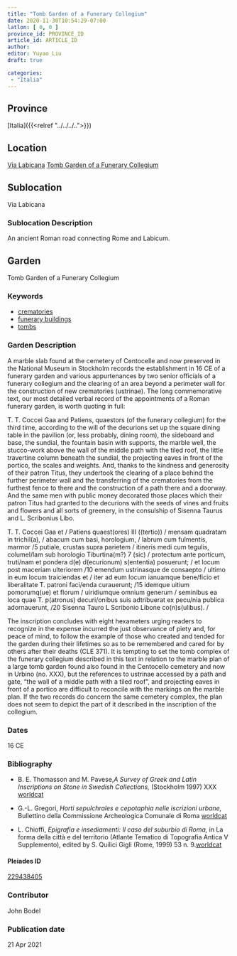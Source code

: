 ```yaml
---
title: "Tomb Garden of a Funerary Collegium"
date: 2020-11-30T10:54:29-07:00
latlon: [ 0, 0 ]
province_id: PROVINCE_ID
article_id: ARTICLE_ID
author:
editor: Yuyao Liu
draft: true

categories:
 - "Italia"
---
```


## Province
[Italia]({{<relref "../../../..">}})

## Location
[Via Labicana](https://pleiades.stoa.org/places/74935822)
[Tomb Garden of a Funerary Collegium](https://pleiades.stoa.org/places/229438405)

<!--### Location Description-->

<!-- LEAVE THIS BLANK FOR NOW -->

## Sublocation
Via Labicana

### Sublocation Description
An ancient Roman road connecting Rome and Labicum.


## Garden
Tomb Garden of a Funerary Collegium

### Keywords
- [crematories](http://vocab.getty.edu/page/aat/300005871)
- [funerary buildings](http://vocab.getty.edu/page/aat/300005866)
- [tombs](http://vocab.getty.edu/page/aat/300005926)


### Garden Description

A marble slab found at the cemetery of Centocelle and now preserved in the National Museum in Stockholm records the establishment in 16 CE of a funerary garden and various appurtenances by two senior officials of a funerary collegium and the clearing of an area beyond a perimeter wall for the construction of new crematories (ustrinae). The long  commemorative text, our most detailed verbal record of the appointments of a Roman funerary garden, is worth quoting in full:

T. T. Coccei Gaa and Patiens, quaestors (of the funerary collegium) for the third time, according to the will of the decurions set up  the square dining table in the pavilion (or, less probably, dining room), the sideboard and base, the sundial, the fountain basin with supports, the marble well, the stucco-work above the wall of the middle path with the tiled roof, the little travertine column beneath the sundial, the projecting eaves in front of the portico, the scales and weights. And, thanks to the kindness and generosity of their patron Titus, they undertook the clearing of a place  behind the further perimeter wall and the transferring of the crematories from the furthest fence to there and the construction of a path there and a doorway. And the same men with public money decorated those places which their patron Titus had granted to the decurions with the seeds of vines and fruits and flowers and all sorts of greenery, in the consulship of Sisenna Taurus and L. Scribonius Libo.

T. T. Coccei Gaa et  / Patiens quaest(ores) III ((tertio))  / mensam quadratam in trichil(a), / abacum cum basi, horologium, / labrum cum fulmentis, marmor  /5 putiale, crustas supra parietem / itineris medi cum tegulis, columel/lam sub horologio Tiburtina(m?) 7 (sic)  / protectum ante porticum, truti/nam et pondera d(e) d(ecurionum) s(ententia) posuerunt;  / et locum post maceriam ulteriorem /10 emendum ustrinasque de consaepto  / ultimo in eum locum traiciendas et  / iter ad eum locum ianuamque bene/ficio et liberalitate T. patroni faci/enda curauerunt;  /15 idemque uitium pomorumq(ue) et florum / uiridiumque omnium generum  / seminibus ea loca quae T. p(atronus) decuri/onibus suis adtribuerat ex pecu/nia publica adornauerunt,  /20 Sisenna Tauro L Scribonio Libone co(n)s(ulibus). /  

The inscription concludes with eight hexameters urging readers to recognize in the expense incurred the just observance of piety and, for peace of mind, to follow the example of those who created and tended for the garden during their lifetimes so as to be remembered and cared for by others after their deaths (CLE 371). It is tempting to set the tomb complex of the funerary collegium described in this text in relation to the marble plan of a large tomb garden found also found in the Centocello cemetery and now in Urbino (no. XXX), but the references to ustrinae accessed by a path and gate, “the wall of a middle path with a tiled roof”, and projecting eaves in front of a portico are difficult to reconcile with the markings on the marble plan. If the two records do concern the same cemetery complex, the plan does not seem to depict the part of it described in the inscription of the collegium.




### Dates
16 CE

### Bibliography
- B. E. Thomasson and M. Pavese,*A Survey of Greek and Latin Inscriptions on Stone in Swedish Collections,* (Stockholm 1997) XXX [worldcat](http://www.worldcat.org/oclc/898968143)

- G.-L. Gregori, *Horti sepulchrales e cepotaphia nelle iscrizioni urbane,* Bullettino della Commissione Archeologica Comunale di Roma [worldcat](http://www.worldcat.org/oclc/886794800)

- L. Chioffi, *Epigrafia e insediamenti: Il caso del suburbio di Roma,* in  La forma della città e del territorio (Atlante Tematico di Topografia Antica V Supplemento), edited by S. Quilici Gigli (Rome, 1999) 53 n. 9.[worldcat](http://www.worldcat.org/oclc/43384208)











<!--#### Periodo ID-->

<!-- [PERIODO_ID](https://pleiades.stoa.org/places/PLEIADES_ID) -->

#### Pleiades ID

[229438405](https://pleiades.stoa.org/places/229438405)



### Contributor
John Bodel


### Publication date


21 Apr 2021
<!--### Related articles-->

<!-- Links to other related articles. Leave blank for now -->